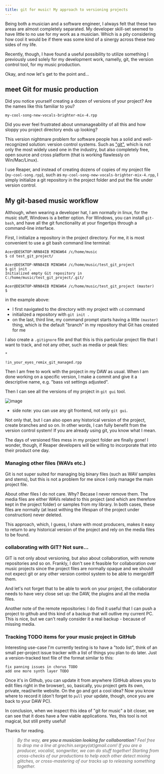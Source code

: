 ```yaml
---
title: git for music! My approach to versioning projects
---
```


Being both a musician and a software engineer, I always felt that these two areas are almost completely separated. My developer skill-set seemed to have little to no use for my work as a musician. Which is a pity considering how cool it would be if there was some kind of a sinergy across these two sides of my life.

Recently, though, I have found a useful possibility to utilize something I previously used solely for my development work, namelly, git, the version control tool, for my music production.

Okay, and now let's get to the point and...

## meet Git for music production

Did you notice yourself creating a dozen of versions of your project? Are the names like this familiar to you? 

`my-cool-song-new-vocals-brighter-mix-4.rpp`

Did you ever feel frustrated about unmanageability of all this and how sloppy you project directory ends up looking?

This version nightmare problem for software people has a solid and well-recognized solution: version control systems. Such as ["git"](https://git-scm.com/), which is not only the most widely used one in the industry, but also completely free, open source and cross platform (that is working flawlessly on Win/Mac/Linux).

I use Reaper, and instead of creating dozens of copies of my project file (`my-cool-song.rpp`), such as `my-cool-song-new-vocals-brighter-mix-4.rpp`, I simply initialize a git repository in the project folder and put the file under version control.

## My git-based music workflow

Although, when wearing a developer hat, I am normally in linux, for the music stuff, Windows is a better option. For Windows, you can install `git-bash`, and have all the git functionality at your fingertips through a command-line interface.

First, I initialize a repository in the project directory. For me, it is most convenient to use a git bash command line terminal:

```shell
Acer@DESKTOP-NRN84IB MINGW64 /c/home/music
$ cd test_git_project/

Acer@DESKTOP-NRN84IB MINGW64 /c/home/music/test_git_project
$ git init .
Initialized empty Git repository in C:/home/music/test_git_project/.git/

Acer@DESKTOP-NRN84IB MINGW64 /c/home/music/test_git_project (master)
$
```

in the example above:
- I first navigated to the directory with my project with `cd` command
- initialized a repository with `git init .`
- on the last, third line, my command prompt starts having a little `(master)` thing, which is the default "branch" in my repository that Git has created for me



I also create a `.gitignore` file and that this is this particular project file that I want to track, and not any other, such as media or peak files:

```.gitignore
*

!in_your_eyes_remix_git_managed.rpp
```

Then I am free to work with the project in my DAW as usual. When I am done working on a specific version, I make a commit and give it a descriptive name, e.g. "bass vst settings adjusted".

Then I can see all the versions of my project in `git gui` tool.

![image](https://user-images.githubusercontent.com/21345604/236634404-f0392a01-d22f-4893-9e90-356707eadc86.png)

* side note: you can use any git frontend, not only `git gui`.

Not only that, but I can also open any historical version of the project, create branches and so on. In other words, I can fully benefit from the version control system! If you are already using git, you know what I mean.

The days of versioned files mess in my project folder are finally gone! I wonder, though, if Reaper developers will be willing to incorporate that into their product one day.

### Managing other files (WAVs etc.)

Git is not super suited for managing big binary files (such as WAV samples and stems), but this is not a problem for me since I only manage the main project file.

About other files I do not care. Why? Becase I never remove them. The media files are either WAVs related to this project (and which are therefore kept in the project folder) or samples from my library. In both cases, these files are normally (at least withing the lifespan of the project under construction) never deleted.

This approach, which, I guess, I share with most producers, makes it easy to return to any historical version of the project and rely on the media files to be found.

### collaborating with GIT? Not sure...

GIT is not only about versioning, but also about collaboration, with remote repositories and so on. Frankly, I don't see it feasible for collaboration over music projects since the project files are normally opaque and we should not expect git or any other version control system to be able to merge/diff them.

And let's not forget that to be able to work on your project, the collaborator needs to have very close set up: the DAW, the plugins and all the media files.

Another note of the remote repositories: I do find it useful that I can push a project to github and this kind of a backup that will outlive my current PC. This is nice, but we can't really consider it a real backup - because of missing media.

### Tracking TODO items for your music project in GitHub

Interesting use-case I'm currently testing is to have a "todo list", think of an small per-project issue tracker with a list of things you plan to do later. Just a version-tracked text file of the format similar to this:

```
fix panning issues in chorus TODO
add one more synth layer TODO
```

Once it's in Github, you can update it from anywhere (GitHub allows you to edit files right in the browser), so, basically, you project gets its own, private, read/write website. On the go and got a cool idea? Now you know where to record it (don't forget to `pull` your update, though, once you are back to your DAW PC).

In conclusion, when we inspect this idea of "git for music" a bit closer, we can see that it does have a few viable applications. Yes, this tool is not magical, but still pretty useful!

Thanks for reading.

>_By the way, **are you a musician looking for collaboration**? Feel free to drop me a line at grechin.sergey(at)gmail.com! If you are a producer, vocalist, songwriter, we can do stuff together! Starting from cross-checks of our productions to help each other detect mixing glitches, or cross-mastering of our tracks up to releasing something together._
